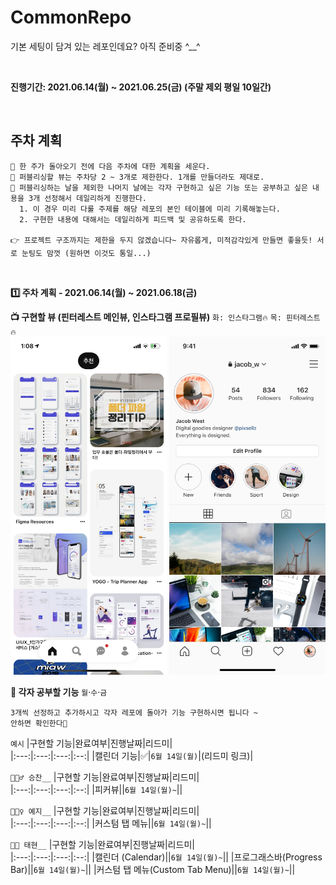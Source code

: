 # CommonRepo
기본 세팅이 담겨 있는 레포인데요? 아직 준비중 ^__^

<br />

**진행기간: 2021.06.14(월) ~ 2021.06.25(금) (주말 제외 평일 10일간)**

<br />

## 주차 계획
```
📆 한 주가 돌아오기 전에 다음 주차에 대한 계획을 세운다.
🎨 퍼블리싱할 뷰는 주차당 2 ~ 3개로 제한한다. 1개를 만들더라도 제대로.
🔧 퍼블리싱하는 날을 제외한 나머지 날에는 각자 구현하고 싶은 기능 또는 공부하고 싶은 내용을 3개 선정해서 데일리하게 진행한다.
  1. 이 경우 미리 다룰 주제를 해당 레포의 본인 테이블에 미리 기록해놓는다.
  2. 구현한 내용에 대해서는 데일리하게 피드백 및 공유하도록 한다.
  
👉 프로젝트 구조까지는 제한을 두지 않겠습니다~ 자유롭게, 미적감각있게 만들면 좋을듯! 서로 눈팅도 맘껏 (원하면 이것도 통일...)
```

<br />

**1️⃣ 주차 계획 - 2021.06.14(월) ~ 2021.06.18(금)** 

**📺 구현할 뷰 (핀터레스트 메인뷰, 인스타그램 프로필뷰)** `화: 인스타그램🔥` `목: 핀터레스트🔥`   
  <img src="https://github.com/YumYum-iOS/CommonRepo/blob/main/images/pinterest.jpeg" width="250px" />
  <img src="https://github.com/YumYum-iOS/CommonRepo/blob/main/images/instagram.png" width="250px" />
  
**📝 각자 공부할 기능**  `월`·`수`·`금`  

```
3개씩 선정하고 추가하시고 각자 레포에 돌아가 기능 구현하시면 됩니다 ~
안하면 확인한다👀
```

`예시`
|구현할 기능|완료여부|진행날짜|리드미|  
|:---:|:---:|:---:|:--:|
|캘린더 기능|✅|`6월 14일(월)`|(리드미 링크)|

`🙋🏻‍♂️ 승찬__`
|구현할 기능|완료여부|진행날짜|리드미|  
|:---:|:---:|:---:|:--:|
|피커뷰||`6월 14일(월)~`||


`🙋🏻‍♀️ 예지__`
|구현할 기능|완료여부|진행날짜|리드미|  
|:---:|:---:|:---:|:--:|
|커스텀 탭 메뉴||`6월 14일(월)~`||


`🙋🏻 태현__`
|구현할 기능|완료여부|진행날짜|리드미|  
|:---:|:---:|:---:|:--:|
|캘린더 (Calendar)||`6월 14일(월)~`||
|프로그래스바(Progress Bar)||`6월 14일(월)~`||
|커스텀 탭 메뉴(Custom Tab Menu)||`6월 14일(월)~`||
